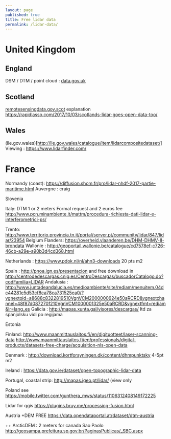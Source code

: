 ```yaml
---
layout: page
published: true
title: Free lidar data
permalink: /lidar-data/
---
```

 

# United Kingdom
## England 
DSM / DTM / point cloud : [ data.gov.uk]( https://data.gov.uk/dataset/8275e71e-1516-42a1-bb0c-4fa73807fe2b/lidar-dtm-time-stamped-tiles)

## Scotland
   [remotesensingdata.gov.scot](https://remotesensingdata.gov.scot/collections)
explanation https://rapidlasso.com/2017/10/03/scotlands-lidar-goes-open-data-too/
## Wales
(lle.gov.wales)[http://lle.gov.wales/catalogue/item/lidarcompositedataset/]
Viewing : https://www.lidarfinder.com/

# France
Normandy (coast): https://diffusion.shom.fr/pro/lidar-nhdf-2017-partie-maritime.html
Auvergne : craig

Slovenia

Italy:  DTM 1 or 2 meters
Formal request and 2 euros fee http://www.pcn.minambiente.it/mattm/procedura-richiesta-dati-lidar-e-interferometrici-ps/

Trento: http://www.territorio.provincia.tn.it/portal/server.pt/community/lidar/847/lidar/23954
Belgium
Flanders:  https://overheid.vlaanderen.be/DHM-DHMV-II-brondata
Wallonie : http://geoportail.wallonie.be/catalogue/cd7578ef-c726-46cb-a29e-a90b3d4cd368.html

Netherlands : https://www.pdok.nl/nl/ahn3-downloads   20 pts m2

Spain :  http://pnoa.ign.es/presentacion and free download in http://centrodedescargas.cnig.es/CentroDescargas/buscadorCatalogo.do?codFamilia=LIDAR
Andalusia : http://www.juntadeandalucia.es/medioambiente/site/rediam/menuitem.04dc44281e5d53cf8ca78ca731525ea0/?vgnextoid=a8688c8322819510VgnVCM2000000624e50aRCRD&vgnextchannel=48f87d087270f210VgnVCM1000001325e50aRCRD&vgnextfmt=rediam&lr=lang_es
Galicia :  http://mapas.xunta.gal/visores/descargas/
Itd za spanjolsku vidi po regijama


Estonia


Finland: 
http://www.maanmittauslaitos.fi/en/digituotteet/laser-scanning-data
http://www.maanmittauslaitos.fi/en/professionals/digital-products/datasets-free-charge/acquisition-nls-open-data

Denmark  : http://download.kortforsyningen.dk/content/dhmpunktsky  4-5pt m2

Ireland : https://data.gov.ie/dataset/open-topographic-lidar-data

Portugal, coastal strip: http://mapas.igeo.pt/lidar/   (view only

Poland see https://mobile.twitter.com/gunthera_mws/status/1106312408149172225


Lidar for qgis https://plugins.bruy.me/processing-fusion.html

Austria +DEM FREE https://data.opendataportal.at/dataset/dtm-austria

++ ArcticDEM  : 2 meters for canada
Sao Paolo http://geosampa.prefeitura.sp.gov.br/PaginasPublicas/_SBC.aspx
